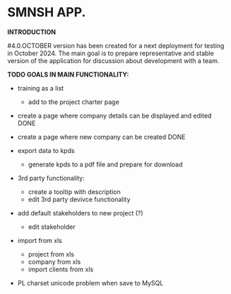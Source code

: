 # SMNSH APP.

**INTRODUCTION**

 #4.0.OCTOBER version has been created for a next deployment for testing in October 2024. The main goal is to prepare representative and stable version of the application for discussion about development with a team.

**TODO GOALS IN MAIN FUNCTIONALITY:**

* training as a list
	* add to the project charter page

* create a page where company details can be displayed and edited DONE
* create a page where new company can be created  DONE

* export data to kpds  
	* generate kpds to a pdf file and prepare for download  

* 3rd party functionality:   
	* create a tooltip with description  
	* edit 3rd party devivce functionality  

* add default stakeholders to new project (?)
	* edit stakeholder

* import from xls  
	* project from xls  
	* company from xls  
	* import clients from xls  

* PL charset unicode problem when save to MySQL  